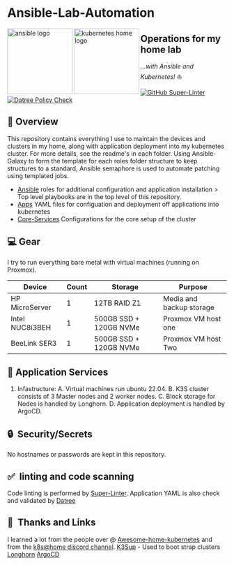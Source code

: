 # Ansible-Lab-Automation
 <p align="left">
   <img src="https://i.imgur.com/4l9bHvG.png" alt="ansible logo" width="150" align="left" />
   <img src="https://i.imgur.com/EXNTJnA.png" alt="kubernetes home logo" width="150" align="left" />
</p>

## Operations for my home lab
_...with Ansible and Kubernetes!_ :sailboat:

[![GitHub Super-Linter](https://github.com/John-Limb/Ansible-Lab-Automation/workflows/Lint%20Code%20Base/badge.svg)](https://github.com/marketplace/actions/super-linter)
[![Datree Policy Check](https://github.com/John-Limb/Ansible-Lab-Automation/actions/workflows/datree.yml/badge.svg)](https://github.com/marketplace/actions/datree-cli)

## :closed_book: Overview
This repository contains everything I use to maintain the devices and clusters in my home, along with application deployment into my kubernetes cluster. For more
details, see the readme's in each folder.
Using Ansible-Galaxy to form the template for each roles folder structure to keep structures to a standard, Ansible semaphore is used to automate patching using templated jobs.
* [Ansible](roles/) roles for additional configuration and application installation > Top level playbooks are in the top level of this repository.
* [Apps](Apps/) YAML files for configuation and deployment off applications into kubernetes
* [Core-Services](roles/core-services/) Configurations for the core setup of the cluster

## :computer: Gear  
I try to run everything bare metal with virtual machines (running on Proxmox).

| Device                  | Count | Storage                  | Purpose                                      |
|-------------------------|-------|--------------------------|----------------------------------------------|
| HP MicroServer          | 1     | 12TB RAID Z1             | Media and backup storage                     |
| Intel NUC8i3BEH         | 1     | 500GB SSD + 120GB NVMe   | Proxmox VM host one                          |
| BeeLink SER3            | 1     | 500GB SSD + 120GB NVMe   | Proxmox VM host Two                          |
## :open_file_folder: Application Services
1. Infastructure:
A. Virtual machines run ubuntu 22.04.
B. K3S cluster consists of 3 Master nodes and 2 worker nodes.
C. Block storage for Nodes is handled by Longhorn. 
D. Application deployment is handled by ArgoCD.
## :lock:&nbsp; Security/Secrets
No hostnames or passwords are kept in this repository.
## :white_check_mark:&nbsp; linting and code scanning
Code linting is performed by [Super-Linter](https://github.com/github/super-linter).
Application YAML is also check and validated by [Datree](https://github.com/marketplace/actions/datree-cli)
## :handshake:&nbsp; Thanks and Links
I learned a lot from the people over @ 
[Awesome-home-kubernetes](https://github.com/k8s-at-home/awesome-home-kubernetes)
and from the [k8s@home discord channel](https://discord.gg/DNCynrJ).
[K3Sup](https://github.com/alexellis/k3sup) - Used to boot strap clusters
[Longhorn](https://longhorn.io/)
[ArgoCD](https://argo-cd.readthedocs.io/en/stable/)